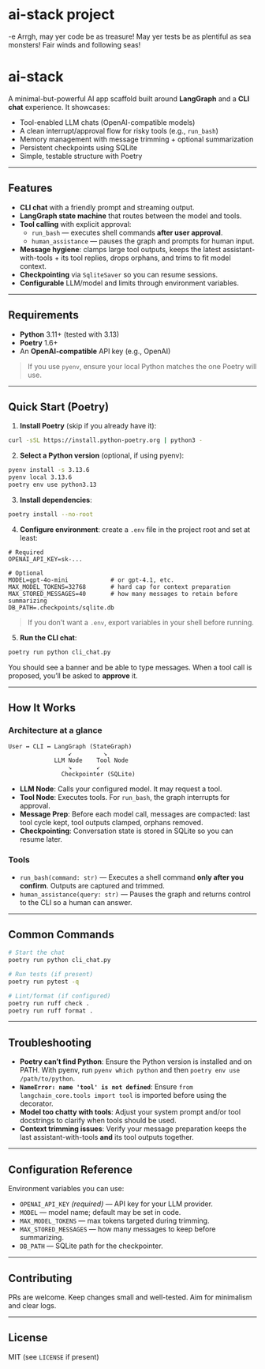 # ai-stack project
-e 
Arrgh, may yer code be as treasure!
May yer tests be as plentiful as sea monsters!
Fair winds and following seas!

# ai-stack

A minimal-but-powerful AI app scaffold built around **LangGraph** and a **CLI chat** experience. It showcases:

- Tool-enabled LLM chats (OpenAI-compatible models)
- A clean interrupt/approval flow for risky tools (e.g., `run_bash`)
- Memory management with message trimming + optional summarization
- Persistent checkpoints using SQLite
- Simple, testable structure with Poetry

---

## Features

- **CLI chat** with a friendly prompt and streaming output.
- **LangGraph state machine** that routes between the model and tools.
- **Tool calling** with explicit approval:
  - `run_bash` — executes shell commands **after user approval**.
  - `human_assistance` — pauses the graph and prompts for human input.
- **Message hygiene**: clamps large tool outputs, keeps the latest assistant-with-tools + its tool replies, drops orphans, and trims to fit model context.
- **Checkpointing** via `SqliteSaver` so you can resume sessions.
- **Configurable** LLM/model and limits through environment variables.

---

## Requirements

- **Python** 3.11+ (tested with 3.13)
- **Poetry** 1.6+
- An **OpenAI-compatible** API key (e.g., OpenAI)

> If you use `pyenv`, ensure your local Python matches the one Poetry will use.

---

## Quick Start (Poetry)

1) **Install Poetry** (skip if you already have it):

```bash
curl -sSL https://install.python-poetry.org | python3 -
```

2) **Select a Python version** (optional, if using pyenv):

```bash
pyenv install -s 3.13.6
pyenv local 3.13.6
poetry env use python3.13
```

3) **Install dependencies**:

```bash
poetry install --no-root
```

4) **Configure environment**: create a `.env` file in the project root and set at least:

```dotenv
# Required
OPENAI_API_KEY=sk-...

# Optional
MODEL=gpt-4o-mini            # or gpt-4.1, etc.
MAX_MODEL_TOKENS=32768       # hard cap for context preparation
MAX_STORED_MESSAGES=40       # how many messages to retain before summarizing
DB_PATH=.checkpoints/sqlite.db
```

> If you don’t want a `.env`, export variables in your shell before running.

5) **Run the CLI chat**:

```bash
poetry run python cli_chat.py
```

You should see a banner and be able to type messages. When a tool call is proposed, you’ll be asked to **approve** it.

---

## How It Works

### Architecture at a glance

```
User ↔ CLI ↔ LangGraph (StateGraph)
                 ↙         ↘
             LLM Node    Tool Node
                 ↘       ↙
               Checkpointer (SQLite)
```

- **LLM Node**: Calls your configured model. It may request a tool.
- **Tool Node**: Executes tools. For `run_bash`, the graph interrupts for approval.
- **Message Prep**: Before each model call, messages are compacted: last tool cycle kept, tool outputs clamped, orphans removed.
- **Checkpointing**: Conversation state is stored in SQLite so you can resume later.

### Tools

- `run_bash(command: str)` — Executes a shell command **only after you confirm**. Outputs are captured and trimmed.
- `human_assistance(query: str)` — Pauses the graph and returns control to the CLI so a human can answer.

---

## Common Commands

```bash
# Start the chat
poetry run python cli_chat.py

# Run tests (if present)
poetry run pytest -q

# Lint/format (if configured)
poetry run ruff check .
poetry run ruff format .
```

---

## Troubleshooting

- **Poetry can’t find Python**: Ensure the Python version is installed and on PATH. With pyenv, run `pyenv which python` and then `poetry env use /path/to/python`.
- **`NameError: name 'tool' is not defined`**: Ensure `from langchain_core.tools import tool` is imported before using the decorator.
- **Model too chatty with tools**: Adjust your system prompt and/or tool docstrings to clarify when tools should be used.
- **Context trimming issues**: Verify your message preparation keeps the last assistant-with-tools **and** its tool outputs together.

---

## Configuration Reference

Environment variables you can use:

- `OPENAI_API_KEY` *(required)* — API key for your LLM provider.
- `MODEL` — model name; default may be set in code.
- `MAX_MODEL_TOKENS` — max tokens targeted during trimming.
- `MAX_STORED_MESSAGES` — how many messages to keep before summarizing.
- `DB_PATH` — SQLite path for the checkpointer.

---

## Contributing

PRs are welcome. Keep changes small and well-tested. Aim for minimalism and clear logs.

---

## License

MIT (see `LICENSE` if present)